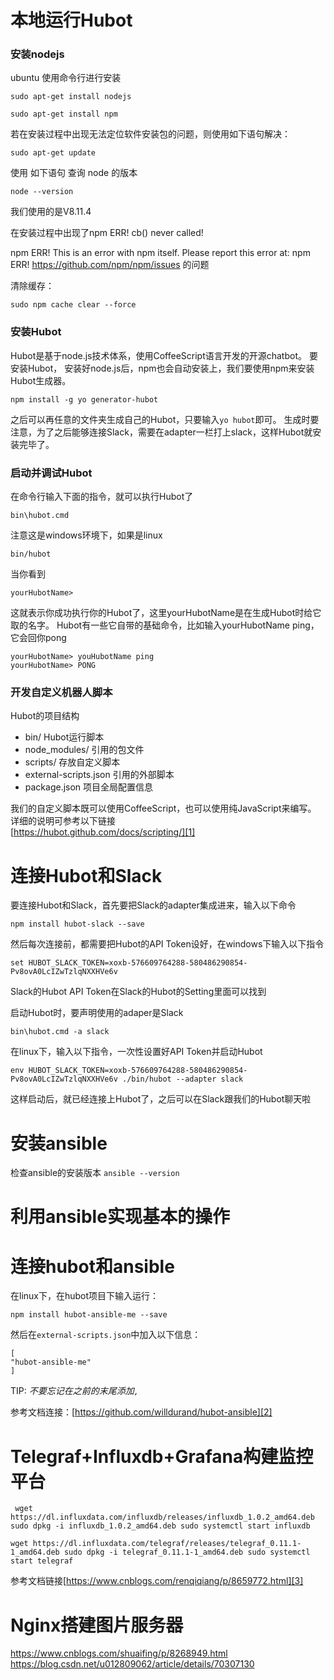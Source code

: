 # 本地运行Hubot

### 安装nodejs
ubuntu 使用命令行进行安装

`sudo apt-get install nodejs`

`sudo apt-get install npm`

若在安装过程中出现无法定位软件安装包的问题，则使用如下语句解决：

`sudo apt-get update`

使用 如下语句 查询 node 的版本

`node --version`

我们使用的是V8.11.4

在安装过程中出现了npm ERR! cb() never called!

npm ERR! This is an error with npm itself. Please report this error at:
npm ERR!     <https://github.com/npm/npm/issues>
的问题

清除缓存：

`sudo npm cache clear --force `
### 安装Hubot

Hubot是基于node.js技术体系，使用CoffeeScript语言开发的开源chatbot。
要安装Hubot，
安装好node.js后，npm也会自动安装上，我们要使用npm来安装Hubot生成器。

`npm install -g yo generator-hubot` 

之后可以再任意的文件夹生成自己的Hubot，只要输入`yo hubot`即可。
生成时要注意，为了之后能够连接Slack，需要在adapter一栏打上slack，这样Hubot就安装完毕了。

### 启动并调试Hubot
在命令行输入下面的指令，就可以执行Hubot了

`bin\hubot.cmd`

注意这是windows环境下，如果是linux

`bin/hubot`

当你看到  

```
yourHubotName> 
```

这就表示你成功执行你的Hubot了，这里yourHubotName是在生成Hubot时给它取的名字。
Hubot有一些它自带的基础命令，比如输入yourHubotName ping，它会回你pong

```
yourHubotName> youHubotName ping
yourHubotName> PONG
```

### 开发自定义机器人脚本
Hubot的项目结构
- bin/ Hubot运行脚本
- node_modules/ 引用的包文件
- scripts/ 存放自定义脚本
- external-scripts.json 引用的外部脚本
- package.json 项目全局配置信息

我们的自定义脚本既可以使用CoffeeScript，也可以使用纯JavaScript来编写。
详细的说明可参考以下链接  
[https://hubot.github.com/docs/scripting/][1]

# 连接Hubot和Slack
要连接Hubot和Slack，首先要把Slack的adapter集成进来，输入以下命令

`npm install hubot-slack --save`

然后每次连接前，都需要把Hubot的API Token设好，在windows下输入以下指令

`set HUBOT_SLACK_TOKEN=xoxb-576609764288-580486290854-Pv8ovA0LcIZwTzlqNXXHVe6v`

Slack的Hubot API Token在Slack的Hubot的Setting里面可以找到

启动Hubot时，要声明使用的adaper是Slack

`bin\hubot.cmd -a slack`

在linux下，输入以下指令，一次性设置好API Token并启动Hubot

`env HUBOT_SLACK_TOKEN=xoxb-576609764288-580486290854-Pv8ovA0LcIZwTzlqNXXHVe6v ./bin/hubot --adapter slack`

这样启动后，就已经连接上Hubot了，之后可以在Slack跟我们的Hubot聊天啦

# 安装ansible

检查ansible的安装版本
`ansible --version`


# 利用ansible实现基本的操作
# 连接hubot和ansible



在linux下，在hubot项目下输入运行：
```
npm install hubot-ansible-me --save
```

然后在`external-scripts.json`中加入以下信息：
```
[
"hubot-ansible-me"
]
```
TIP: *不要忘记在之前的末尾添加`,`*

参考文档连接：[https://github.com/willdurand/hubot-ansible][2]



# Telegraf+Influxdb+Grafana构建监控平台
` wget https://dl.influxdata.com/influxdb/releases/influxdb_1.0.2_amd64.deb
sudo dpkg -i influxdb_1.0.2_amd64.deb
sudo systemctl start influxdb`

`wget https://dl.influxdata.com/telegraf/releases/telegraf_0.11.1-1_amd64.deb
sudo dpkg -i telegraf_0.11.1-1_amd64.deb
sudo systemctl start telegraf`

参考文档链接[https://www.cnblogs.com/renqiqiang/p/8659772.html][3]




[1]: https://hubot.github.com/docs/scripting/
[2]: https://github.com/willdurand/hubot-ansible
[3]:https://www.cnblogs.com/renqiqiang/p/8659772.html

# Nginx搭建图片服务器
https://www.cnblogs.com/shuaifing/p/8268949.html
https://blog.csdn.net/u012809062/article/details/70307130

